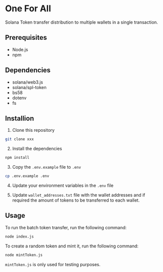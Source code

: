 # One For All

Solana Token transfer distribution to multiple wallets in a single transaction.

## Prerequisites

- Node.js
- npm

## Dependencies

- solana/web3.js
- solana/spl-token
- bs58
- dotenv
- fs

## Installion

1. Clone this repository

```bash
git clone xxx
```

2. Install the dependencies

```bash
npm install
```

3. Copy the `.env.example` file to `.env`

```bash
cp .env.example .env
```

4. Update your environment variables in the `.env` file

5. Update `wallet_addresses.txt` file with the wallet addresses and if required the amount of tokens to be transferred to each wallet.

## Usage

To run the batch token transfer, run the following command:

```bash
node index.js
```

To create a random token and mint it, run the following command:

```bash
node mintToken.js
```

`mintToken.js` is only used for testing purposes.
